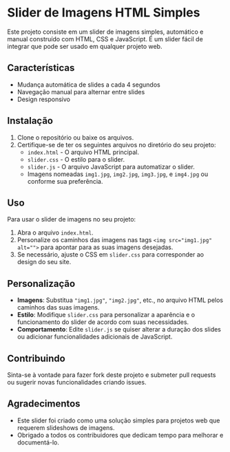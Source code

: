 # Slider de Imagens HTML Simples

Este projeto consiste em um slider de imagens simples, automático e manual construído com HTML, CSS e JavaScript. É um slider fácil de integrar que pode ser usado em qualquer projeto web.

## Características

- Mudança automática de slides a cada 4 segundos
- Navegação manual para alternar entre slides
- Design responsivo

## Instalação

1. Clone o repositório ou baixe os arquivos.
2. Certifique-se de ter os seguintes arquivos no diretório do seu projeto:
   - `index.html` - O arquivo HTML principal.
   - `slider.css` - O estilo para o slider.
   - `slider.js` - O arquivo JavaScript para automatizar o slider.
   - Imagens nomeadas `img1.jpg`, `img2.jpg`, `img3.jpg`, e `img4.jpg` ou conforme sua preferência.

## Uso

Para usar o slider de imagens no seu projeto:

1. Abra o arquivo `index.html`.
2. Personalize os caminhos das imagens nas tags `<img src="img1.jpg" alt="">` para apontar para as suas imagens desejadas.
3. Se necessário, ajuste o CSS em `slider.css` para corresponder ao design do seu site.

## Personalização

- **Imagens**: Substitua `"img1.jpg"`, `"img2.jpg"`, etc., no arquivo HTML pelos caminhos das suas imagens.
- **Estilo**: Modifique `slider.css` para personalizar a aparência e o funcionamento do slider de acordo com suas necessidades.
- **Comportamento**: Edite `slider.js` se quiser alterar a duração dos slides ou adicionar funcionalidades adicionais de JavaScript.

## Contribuindo

Sinta-se à vontade para fazer fork deste projeto e submeter pull requests ou sugerir novas funcionalidades criando issues.

## Agradecimentos

- Este slider foi criado como uma solução simples para projetos web que requerem slideshows de imagens.
- Obrigado a todos os contribuidores que dedicam tempo para melhorar e documentá-lo.

